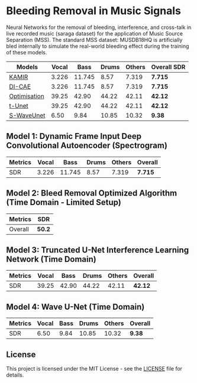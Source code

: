 # Bleeding Removal in Music Signals
Neural Networks for the removal of bleeding, interference, and cross-talk in live recorded music (saraga dataset) for the application of Music Source Separation (MSS). The standard MSS dataset: MUSDB18HQ is artificially bled internally to simulate the real-world bleeding effect during the training of these models.

| Models | Vocal | Bass | Drums | Others | Overall SDR |
|------|-----|-----|-----|-----|-----|
|[KAMIR]()| 3.226 | 11.745 | 8.57 | 7.319 | __7.715__ |
|[DI-CAE]()| 3.226 | 11.745 | 8.57 | 7.319 | __7.715__ |
|[Optimisation]()| 39.25 | 42.90 | 44.22 | 42.11 | __42.12__ |
|[t-Unet]()| 39.25 | 42.90 | 44.22 | 42.11 | __42.12__ |
|[S-WaveUnet]()| 6.50 | 9.84 | 10.85 | 10.32 | __9.38__ |


## Model 1: Dynamic Frame Input Deep Convolutional Autoencoder (Spectrogram)
| Metrics | Vocal | Bass | Drums | Others | Overall |
|------|-----|-----|-----|-----|-----|
|SDR| 3.226 | 11.745 | 8.57 | 7.319 | __7.715__ |


## Model 2: Bleed Removal Optimized Algorithm (Time Domain - Limited Setup)
| Metrics | SDR |
|------|-----|
|Overall| __50.2__ |


## Model 3: Truncated U-Net Interference Learning Network (Time Domain)
| Metrics | Vocal | Bass | Drums | Others | Overall |
|------|-----|-----|-----|-----|-----|
|SDR| 39.25 | 42.90 | 44.22 | 42.11 | __42.12__ |


## Model 4: Wave U-Net (Time Domain)
| Metrics | Vocal | Bass | Drums | Others | Overall |
|------|-----|-----|-----|-----|-----|
|SDR| 6.50 | 9.84 | 10.85 | 10.32 | __9.38__ |

## License

This project is licensed under the MIT License - see the [LICENSE](https://github.com/its-rajesh/Audio-Bleeding-Removal/blob/cde41b94a1be385efc46888a04b30a7b82c33375/LICENSE) file for details.
